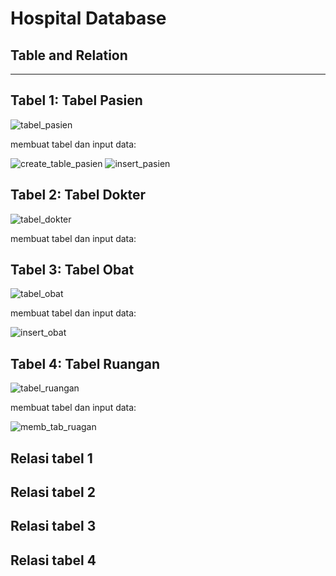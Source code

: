 # Hospital Database
## Table and Relation
---

## Tabel 1: Tabel Pasien
![tabel_pasien](https://github.com/azzamkhalif10/Hospital-database/assets/148309532/c9fcf6b5-fe05-4b30-87c7-160fb97785b7)

membuat tabel dan input data:

![create_table_pasien](https://github.com/azzamkhalif10/Hospital-database/assets/148309532/64bd8ca2-5747-4545-a0b8-ca7195e56bc9)
![insert_pasien](https://github.com/azzamkhalif10/Hospital-database/assets/148309532/44bead8a-b023-4295-85bf-7e40a05cf50e)

## Tabel 2: Tabel Dokter
![tabel_dokter](https://github.com/azzamkhalif10/Hospital-database/assets/148309532/acb9b929-b64f-49a9-9820-0ba23b835e0d)

membuat tabel dan input data:

## Tabel 3: Tabel Obat
![tabel_obat](https://github.com/azzamkhalif10/Hospital-database/assets/148309532/ac401cf7-54b7-4cd8-b70a-fd2b5d7bf7b8)

membuat tabel dan input data:

![insert_obat](https://github.com/azzamkhalif10/Hospital-database/assets/148309532/19ee5119-a1bb-4dfd-a5b2-9abfb24242b9)

## Tabel 4: Tabel Ruangan
![tabel_ruangan](https://github.com/azzamkhalif10/Hospital-database/assets/148309532/90b2da6b-3b88-4fed-9fe7-2f6758ea6a98)

membuat tabel dan input data:

![memb_tab_ruagan](https://github.com/azzamkhalif10/Hospital-database/assets/148309532/c4369b0f-3c54-4f04-9cf4-e60d151b490d)

## Relasi tabel 1

## Relasi tabel 2

## Relasi tabel 3

## Relasi tabel 4
